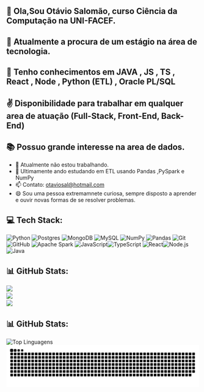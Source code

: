 ## 👋 Ola,Sou Otávio Salomão, curso Ciência da Computação na UNI-FACEF.
## 🧐 Atualmente a procura de um estágio na área de tecnologia.
## 🧠 Tenho conhecimentos em JAVA , JS , TS , React , Node , Python (ETL) , Oracle PL/SQL
## ✌️ Disponibilidade para trabalhar em qualquer area de atuação (Full-Stack, Front-End, Back-End)
## 📚 Possuo grande interesse na area de dados.

- 🔭 Atualmente não estou trabalhando.
- 🌱 Ultimamente ando estudando em ETL usando Pandas ,PySpark e NumPy
- 📫 Contato: otaviosal@hotmail.com
- 😄 Sou uma pessoa extremamnete curiosa, sempre disposto a aprender e ouvir novas formas de se resolver problemas.
## 💻 Tech Stack:
![Python](https://img.shields.io/badge/python-3670A0?style=for-the-badge&logo=python&logoColor=ffdd54) ![Postgres](https://img.shields.io/badge/postgres-%23316192.svg?style=for-the-badge&logo=postgresql&logoColor=white) ![MongoDB](https://img.shields.io/badge/MongoDB-%234ea94b.svg?style=for-the-badge&logo=mongodb&logoColor=white) ![MySQL](https://img.shields.io/badge/mysql-4479A1.svg?style=for-the-badge&logo=mysql&logoColor=white) ![NumPy](https://img.shields.io/badge/numpy-%23013243.svg?style=for-the-badge&logo=numpy&logoColor=white) ![Pandas](https://img.shields.io/badge/pandas-%23150458.svg?style=for-the-badge&logo=pandas&logoColor=white)  ![Git](https://img.shields.io/badge/git-%23F05033.svg?style=for-the-badge&logo=git&logoColor=white) ![GitHub](https://img.shields.io/badge/github-%23121011.svg?style=for-the-badge&logo=github&logoColor=white) ![Apache Spark](https://img.shields.io/badge/Apache%20Spark-FDEE21?style=for-the-badge&logo=apachespark&logoColor=black) ![JavaScript](https://img.shields.io/badge/JavaScript-F7DF1E?style=for-the-badge&logo=javascript&logoColor=black)![TypeScript](https://img.shields.io/badge/TypeScript-3178C6?style=for-the-badge&logo=typescript&logoColor=white)
![React](https://img.shields.io/badge/React-61DAFB?style=for-the-badge&logo=react&logoColor=black)![Node.js](https://img.shields.io/badge/Node.js-339933?style=for-the-badge&logo=node.js&logoColor=white) ![Java](https://img.shields.io/badge/Java-ED8B00?style=for-the-badge&logo=openjdk&logoColor=white)

## 📊 GitHub Stats:
![](https://github-readme-stats.vercel.app/api?username=otaviosalmon&theme=shadow_green&hide_border=false&include_all_commits=false&count_private=false)<br/>
![](https://github-readme-streak-stats.herokuapp.com/?user=otaviosalmon&theme=shadow_green&hide_border=false)<br/>
![](https://github-readme-stats.vercel.app/api/top-langs/?username=otaviosalmon&theme=shadow_green&hide_border=false&include_all_commits=false&count_private=false&layout=compact)

 ## 📊 GitHub Stats:
  ![Top Linguagens](https://github-readme-stats.vercel.app/api/top-langs/?username=otaviosalmon&layout=compact&theme=radical&hide_border=true)
  ![Snake Game](https://raw.githubusercontent.com/Platane/snk/output/github-contribution-grid-snake.svg)
